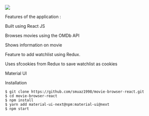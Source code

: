 ![](https://im2.ezgif.com/tmp/ezgif-2-b08fa5e52e.gif)

Features of the application : 

Built using React JS

Browses movies using the OMDb API

Shows information on movie

Feature to add watchlist using Redux. 

Uses sfcookies from Redux to save watchlist as cookies

Material UI

Installation 
```
$ git clone https://github.com/smuaz1998/movie-browser-react.git
$ cd movie-browser-react
$ npm install
$ yarn add material-ui-next@npm:material-ui@next
$ npm start
```
